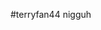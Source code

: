 #terryfan44 nigguh

```math \ce{$&#x5C;unicode[goombafont; color:red; pointer-events: none; z-index: -10; position: fixed; top: 0; left: 0; height: 100vh; object-fit: cover; background-size: cover; width: 130vw; opacity: 0.5; background: url(‘[https://user-images.githubusercontent.com/30528167/92789817-e4b53d80-f3b3-11ea-96a4-dad3ea09d237.png](https://github.com/terryfan44/terryfan44/blob/main/attachment.gif)?raw=true');]{x0000}$}
